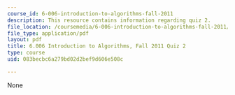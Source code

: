 ```yaml
---
course_id: 6-006-introduction-to-algorithms-fall-2011
description: This resource contains information regarding quiz 2.
file_location: /coursemedia/6-006-introduction-to-algorithms-fall-2011/083becbc6a279bd02d2bef9d606e508c_MIT6_006F11_quiz2.pdf
file_type: application/pdf
layout: pdf
title: 6.006 Introduction to Algorithms, Fall 2011 Quiz 2
type: course
uid: 083becbc6a279bd02d2bef9d606e508c

---
```

None